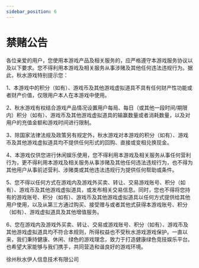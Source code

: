 ```yaml
---
sidebar_position: 6
---
```


# 禁赌公告
各位亲爱的用户，您使用本游戏产品及相关服务的，应严格遵守本游戏服务协议以及以下要求。您不得利用本游戏及相关服务从事涉赌及其他任何违法违规行为。据此，秋水游戏特别提示您：

1、本游戏中的积分（如有）、游戏币及其他游戏虚拟道具不具有任何财产性功能或者财产价值，仅限用户本人在本游戏中使用。

2、秋水游戏有权结合游戏产品情况设置用户每局、每日（或其他一段时间/期限内）积分（如有）、游戏币及其他游戏虚拟道具的输赢数量或者消耗数量，以及对用户的充值金额和游戏时间进行限制。

3、除国家法律法规及政策另有规定外，秋水游戏对本游戏的积分（如有）、游戏币及其他游戏虚拟道具均不提供任何形式的回购、直接或变相兑换现金。

4、本游戏仅供您进行休闲娱乐使用，您不得利用本游戏及相关服务从事任何营利行为，更不得利用本游戏及相关服务从事涉赌及其他任何违法违规行为，也不得为其他用户从事前述营利、涉赌类或其他违法违规行为提供任何帮助或条件。

5、您不得以任何方式在游戏内及游戏外买卖、转让、交易游戏账号、积分（如有）、游戏币及其他游戏虚拟道具，或发布相关交易信息。同时，您也不得将您持有的游戏账号、积分（如有）、游戏币及其他游戏虚拟道具以任何方式提供给其他用户使用，以及从第三方通过购买、接受赠与或者其他式获得本游戏账号、积分（如有）、游戏虚拟道具及其他增值服务。

6、您在游戏内及游戏外买卖、转让、交易或游戏账号、积分（如有）、游戏币及其他游戏虚拟道具均不符合本规则，所得权益也不受秋水游戏游戏保护。一直以来，我们秉持健康、休闲、绿色的游戏理念，致力于打造健康绿色竞技娱乐平台。也希望大家能够与我们携手，共同营造和谐良好的游戏环境。

徐州秋水伊人信息技术有限公司
